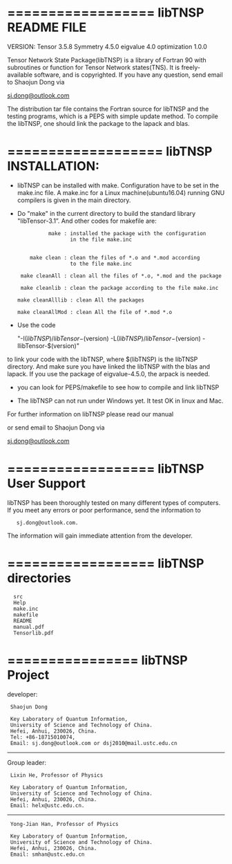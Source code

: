 ==================
libTNSP README FILE
==================

VERSION:
  Tensor       3.5.8
  Symmetry     4.5.0
  eigvalue     4.0
  optimization 1.0.0

Tensor Network State Package(libTNSP) is a library of Fortran 90 with subroutines
or function for Tensor Network states(TNS). It is freely-available software,
and is copyrighted. If you have any question, send email to Shaojun Dong via

   sj.dong@outlook.com

The distribution tar file contains the Fortran source for libTNSP and the
testing programs, which is a PEPS with simple update method. To compile
the libTNSP, one should link the package to the lapack and blas.






===================
libTNSP INSTALLATION:
===================

 - libTNSP can be installed with make. Configuration have to be set in the
 make.inc file. A make.inc for a Linux machine(ubuntu16.04) running GNU
 compilers is given in the main directory. 
 
 - Do "make" in the current directory to build the standard library 
   "libTensor-3.1”. And other codes for makefile are:
   

                 make : installed the package with the configuration
                        in the file make.inc


           make clean : clean the files of *.o and *.mod according 
                        to the file make.inc
 
        make cleanAll : clean all the files of *.o, *.mod and the package

        make cleanlib : clean the package according to the file make.inc
        
       make cleanAlllib : clean All the packages

       make cleanAllMod : clean All the file of *.mod *.o
   
   
 - Use the code 
 
      "-I$(libTNSP)/libTensor-$(version) -L$(libTNSP)/libTensor-$(version) -llibTensor-$(version)" 
        
  to link your code with the libTNSP, where $(libTNSP) is the libTNSP directory.
  And make sure you have linked the libTNSP with the blas and lapack. If you
  use the package of eigvalue-4.5.0, the arpack is needed.
  
 - you can look for PEPS/makefile to see how to compile and link libTNSP
 
 - The libTNSP can not run under Windows yet. It test OK in linux and Mac.
 
 For further information on libTNSP please read our manual

 or send email to Shaojun Dong  via

   sj.dong@outlook.com



 


==================
libTNSP User Support
==================

libTNSP has been thoroughly tested on many different
types of computers.  If you meet any errors or poor performance, send the 
information to 

       sj.dong@outlook.com. 
       
The information will gain immediate attention from the developer. 


  



==================
libTNSP directories
==================

      src
      Help
      make.inc
      makefile
      README
      manual.pdf
      Tensorlib.pdf
  






================
libTNSP Project
================

developer:


     Shaojun Dong

     Key Laboratory of Quantum Information,
     University of Science and Technology of China.
     Hefei, Anhui, 230026, China.
     Tel: +86-18715010074,
     Email: sj.dong@outlook.com or dsj2010@mail.ustc.edu.cn
   
   
-------------------------------------

Group leader:


     Lixin He, Professor of Physics

     Key Laboratory of Quantum Information,
     University of Science and Technology of China.
     Hefei, Anhui, 230026, China.
     Email: helx@ustc.edu.cn.
-----------------------------------

     Yong-Jian Han, Professor of Physics

     Key Laboratory of Quantum Information,
     University of Science and Technology of China.
     Hefei, Anhui, 230026, China.
     Email: smhan@ustc.edu.cn

